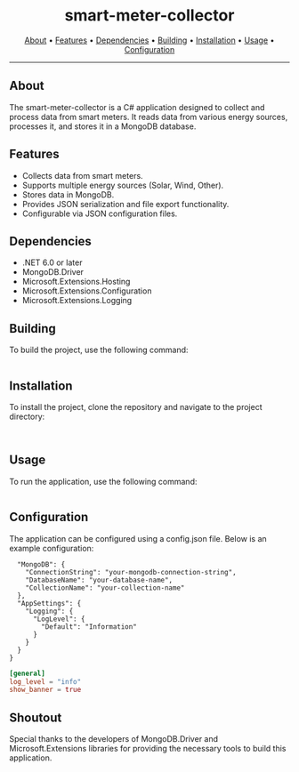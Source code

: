 <h1 align="center">smart-meter-collector</h1>

<p align="center">
  <a href="#about">About</a> •
  <a href="#features">Features</a> •
  <a href="#dependencies">Dependencies</a> •
  <a href="#building">Building</a> •
  <a href="#installation">Installation</a> •
  <a href="#usage">Usage</a> •
  <a href="#configuration">Configuration</a>
</p>

---

## About

The smart-meter-collector is a C# application designed to collect and process data from smart meters. It reads data from various energy sources, processes it, and stores it in a MongoDB database.

## Features

- Collects data from smart meters.
- Supports multiple energy sources (Solar, Wind, Other).
- Stores data in MongoDB.
- Provides JSON serialization and file export functionality.
- Configurable via JSON configuration files.

## Dependencies

- .NET 6.0 or later
- MongoDB.Driver
- Microsoft.Extensions.Hosting
- Microsoft.Extensions.Configuration
- Microsoft.Extensions.Logging

## Building


To build the project, use the following command:
```dotnet build
```

## Installation

To install the project, clone the repository and navigate to the project directory:
```git clone https://github.com/yourusername/smart-meter-collector.git
```
```cd smart-meter-collector
```

## Usage

To run the application, use the following command:
```dotnet run
```

## Configuration

The application can be configured using a config.json file. Below is an example configuration:
```{
  "MongoDB": {
    "ConnectionString": "your-mongodb-connection-string",
    "DatabaseName": "your-database-name",
    "CollectionName": "your-collection-name"
  },
  "AppSettings": {
    "Logging": {
      "LogLevel": {
        "Default": "Information"
      }
    }
  }
}
```

```toml
[general]
log_level = "info"
show_banner = true
```

## Shoutout

Special thanks to the developers of MongoDB.Driver and Microsoft.Extensions libraries for providing the necessary tools to build this application.
